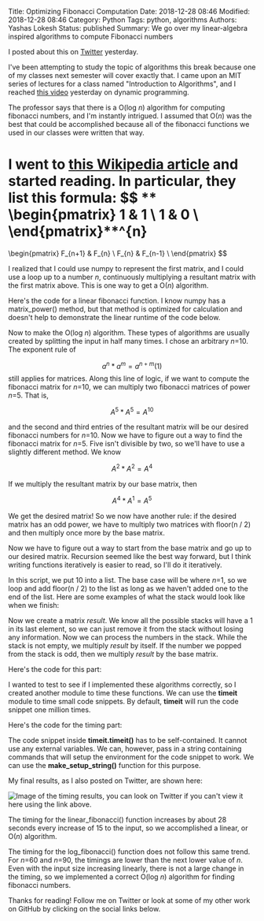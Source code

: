 Title: Optimizing Fibonacci Computation
Date: 2018-12-28 08:46
Modified: 2018-12-28 08:46
Category: Python
Tags: python, algorithms
Authors: Yashas Lokesh
Status: published
Summary: We go over my linear-algebra inspired algorithms to compute Fibonacci numbers

I posted about this on [Twitter](https://twitter.com/yashaslokesh_/status/1078510658633846785) yesterday.

I've been attempting to study the topic of algorithms this break because one of my classes next semester will cover exactly that. I came upon an MIT series of lectures for a class named "Introduction to Algorithms", and I reached [this video](https://youtu.be/OQ5jsbhAv_M) yesterday on dynamic programming.

The professor says that there is a O(log *n*) algorithm for computing fibonacci numbers, and I'm instantly intrigued. I assumed that O(*n*) was the best that could be accomplished because all of the fibonacci functions we used in our classes were written that way.

I went to [this Wikipedia article](https://en.wikipedia.org/wiki/Fibonacci_number#Matrix_form) and started reading.
In particular, they list this formula:
$$
** \begin{pmatrix}
  1 & 1 \\
  1 & 0 \\
 \end{pmatrix}**^{n}
=
 \begin{pmatrix}
  F_{n+1} & F_{n} \\
  F_{n}   & F_{n-1} \\
 \end{pmatrix}
$$

I realized that I could use numpy to represent the first matrix, and I could use a loop up to a number *n*, continuously multiplying a resultant matrix with the first matrix above. This is one way to get a O(*n*) algorithm.

Here's the code for a linear fibonacci function. I know numpy has a matrix_power() method, but that method is optimized for calculation and doesn't help to demonstrate the linear runtime of the code below.
<script src="https://gist.github.com/yashaslokesh/604c6343478eea17c5171b386d186008.js"></script>

Now to make the O(log *n*) algorithm. These types of algorithms are usually created by splitting the input in half many times. I chose an arbitrary *n*=10. The exponent rule of  

$$ a^n * a^m = a^{n + m} (1) $$
still applies for matrices. Along this line of logic, if we want to compute the fibonacci matrix for *n*=10, we can multiply two fibonacci matrices of power *n*=5. That is, 

$$ A^5 * A^5 = A^{10} $$

and the second and third entries of the resultant matrix will be our desired fibonacci numbers for *n*=10. Now we have to figure out a way to find the fibonacci matrix for *n*=5. Five isn't divisible by two, so we'll have to use a slightly different method. We know

$$ A^2 * A^2 = A^{4} $$

If we multiply the resultant matrix by our base matrix, then

$$ A^4 * A^1 = A^5 $$

We get the desired matrix! So we now have another rule: if the desired matrix has an odd power, we have to multiply two matrices with floor(n / 2) and then multiply once more by the base matrix.

Now we have to figure out a way to start from the base matrix and go up to our desired matrix. Recursion seemed like the best way forward, but I think writing functions iteratively is easier to read, so I'll do it iteratively.

<script src="https://gist.github.com/yashaslokesh/9eba45c889d61391912fcbd435c805b0.js"></script>

In this script, we put 10 into a list. The base case will be where *n*=1, so we loop and add floor(n / 2) to the list as long as we haven't added one to the end of the list. Here are some examples of what the stack would look like when we finish:

<script src="https://gist.github.com/yashaslokesh/64b97014d59161ce71ecbfb6506852dd.js"></script>

Now we create a matrix *result*. We know all the possible stacks will have a 1 in its last element, so we can just remove it from the stack without losing any information. Now we can process the numbers in the stack. While the stack is not empty, we multiply *result* by itself. If the number we popped from the stack is odd, then we multiply *result* by the base matrix. 

Here's the code for this part:

<script src="https://gist.github.com/yashaslokesh/7d32c618c0956e42264334d8ae3231e0.js"></script>

I wanted to test to see if I implemented these algorithms correctly, so I created another module to time these functions. We can use the **timeit** module to time small code snippets. By default, **timeit** will run the code snippet one million times.

Here's the code for the timing part:

<script src="https://gist.github.com/yashaslokesh/d079ed48dce402a43c7f75c289d93678.js"></script>

The code snippet inside **timeit.timeit()** has to be self-contained. It cannot use any external variables. We can, however, pass in a string containing commands that will setup the environment for the code snippet to work. We can use the **make_setup_string()** function for this purpose.

My final results, as I also posted on Twitter, are shown here:

![Image of the timing results, you can look on Twitter if you can't view it here using the link above.]({static}/images/lower-res-timings.png)

The timing for the linear_fibonacci() function increases by about 28 seconds every increase of 15 to the input, so we accomplished a linear, or O(*n*) algorithm.

The timing for the log_fibonacci() function does not follow this same trend. For *n*=60 and *n*=90, the timings are lower than the next lower value of *n*. Even with the input size increasing linearly, there is not a large change in the timing, so we implemented a correct O(log *n*) algorithm for finding fibonacci numbers.

Thanks for reading! Follow me on Twitter or look at some of my other work on GitHub by clicking on the social links below.